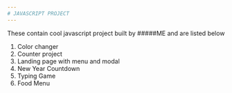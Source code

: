 ```yaml
---
# JAVASCRIPT PROJECT
---
```


These contain cool javascript project built by #####ME and are listed below
1. Color changer
2. Counter project
3. Landing page with menu and modal
4. New Year Countdown
5. Typing Game
6. Food Menu
